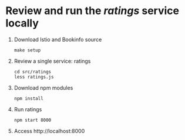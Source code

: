 # Review and run the _ratings_ service locally

1. Download Istio and Bookinfo source
   ```
   make setup
   ```
1. Review a single service: ratings
   ```
   cd src/ratings
   less ratings.js
   ```
1. Download npm modules
   ```
   npm install
   ```
1. Run ratings
   ```
   npm start 8000
   ```

1. Access http://localhost:8000
